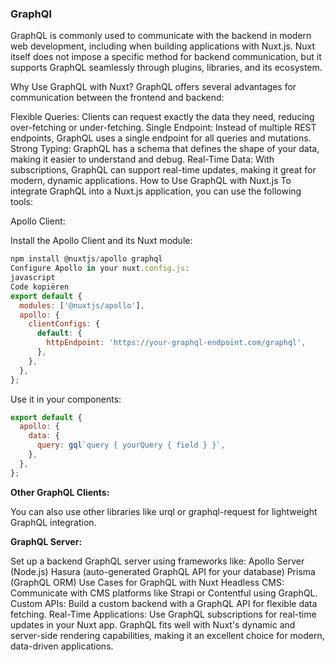 ### GraphQl

GraphQL is commonly used to communicate with the backend in modern web development, including when building applications with Nuxt.js. Nuxt itself does not impose a specific method for backend communication, but it supports GraphQL seamlessly through plugins, libraries, and its ecosystem.

Why Use GraphQL with Nuxt?
GraphQL offers several advantages for communication between the frontend and backend:

Flexible Queries: Clients can request exactly the data they need, reducing over-fetching or under-fetching.
Single Endpoint: Instead of multiple REST endpoints, GraphQL uses a single endpoint for all queries and mutations.
Strong Typing: GraphQL has a schema that defines the shape of your data, making it easier to understand and debug.
Real-Time Data: With subscriptions, GraphQL can support real-time updates, making it great for modern, dynamic applications.
How to Use GraphQL with Nuxt.js
To integrate GraphQL into a Nuxt.js application, you can use the following tools:

Apollo Client:

Install the Apollo Client and its Nuxt module:

``` js
npm install @nuxtjs/apollo graphql
Configure Apollo in your nuxt.config.js:
javascript
Code kopiëren
export default {
  modules: ['@nuxtjs/apollo'],
  apollo: {
    clientConfigs: {
      default: {
        httpEndpoint: 'https://your-graphql-endpoint.com/graphql',
      },
    },
  },
};
```

Use it in your components:

```js
export default {
  apollo: {
    data: {
      query: gql`query { yourQuery { field } }`,
    },
  },
};
```

**Other GraphQL Clients:**

You can also use other libraries like urql or graphql-request for lightweight GraphQL integration.

**GraphQL Server:**

Set up a backend GraphQL server using frameworks like:
Apollo Server (Node.js)
Hasura (auto-generated GraphQL API for your database)
Prisma (GraphQL ORM)
Use Cases for GraphQL with Nuxt
Headless CMS: Communicate with CMS platforms like Strapi or Contentful using GraphQL.
Custom APIs: Build a custom backend with a GraphQL API for flexible data fetching.
Real-Time Applications: Use GraphQL subscriptions for real-time updates in your Nuxt app.
GraphQL fits well with Nuxt's dynamic and server-side rendering capabilities, making it an excellent choice for modern, data-driven applications.
